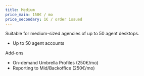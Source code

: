 ```yaml
---
title: Medium
price_main: 150€ / mo
price_secondary: 1€ / order issued
---
```

Suitable for medium-sized agencies of up to 50 agent desktops.

* Up to 50 agent accounts

Add-ons

* On-demand Umbrella Profiles (250€/mo)
* Reporting to Mid/Backoffice (250€/mo)
